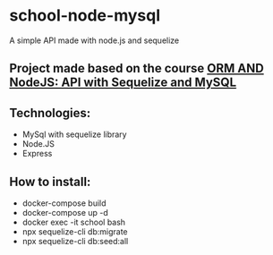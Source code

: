 # school-node-mysql
 A simple API made with node.js and sequelize
 
## Project made based on the course <a href="https://cursos.alura.com.br/course/orm-nodejs-api-sequelize-mysql">ORM AND NodeJS: API with Sequelize and MySQL</a> 
 
## Technologies:
 
 <ul>
  <li> MySql with sequelize library
  <li> Node.JS
  <li> Express 
 </ul>
  
## How to install:
  
 <ul>
  <li> docker-compose build
  <li> docker-compose up -d
  <li> docker exec -it school bash
  <li> npx sequelize-cli db:migrate
  <li> npx sequelize-cli db:seed:all
 </ul>

